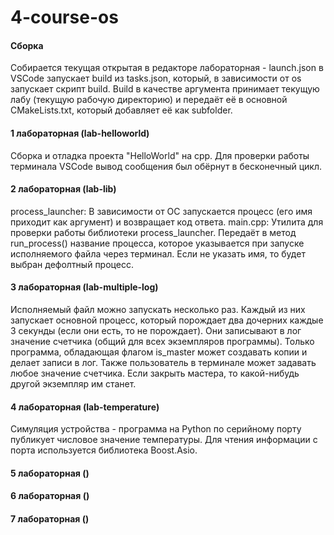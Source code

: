 # 4-course-os

#### Сборка
Собирается текущая открытая в редакторе лабораторная - launch.json в VSCode запускает build из tasks.json, который, в зависимости от os запускает скрипт build.
Build в качестве аргумента принимает текущую лабу (текущую рабочую директорию) и передаёт её в основной CMakeLists.txt, который добавляет её как subfolder.

#### 1 лабораторная (lab-helloworld)
Сборка и отладка проекта "HelloWorld" на cpp. Для проверки работы терминала VSCode вывод сообщения был обёрнут в бесконечный цикл.

#### 2 лабораторная (lab-lib)
process_launcher:
В зависимости от ОС запускается процесс (его имя приходит как аргумент) и возвращает код ответа.
main.cpp:
Утилита для проверки работы библиотеки process_launcher. Передаёт в метод run_process() название процесса, которое указывается при запуске исполняемого файла через терминал. Если не указать имя, то будет выбран дефолтный процесс.

#### 3 лабораторная (lab-multiple-log)
Исполняемый файл можно запускать несколько раз. Каждый из них запускает основной процесс, который порождает два дочерних каждые 3 секунды (если они есть, то не порождает). Они записывают в лог значение счетчика (общий для всех экземпляров программы). Только программа, обладающая флагом is_master может создавать копии и делает записи в лог.
Также пользователь в терминале может задавать любое значение счетчика. Если закрыть мастера, то какой-нибудь другой экземпляр им станет.

#### 4 лабораторная (lab-temperature)
Симуляция устройства - программа на Python по серийному порту публикует числовое значение температуры.
Для чтения информации с порта используется библиотека Boost.Asio.

#### 5 лабораторная ()

#### 6 лабораторная ()

#### 7 лабораторная ()

